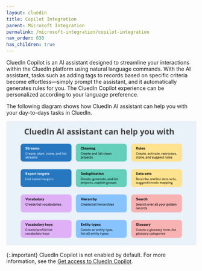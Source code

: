 ```yaml
---
layout: cluedin
title: Copilot Integration
parent: Microsoft Integration
permalink: /microsoft-integration/copilot-integration
nav_order: 030
has_children: true
---
```


CluedIn Copilot is an AI assistant designed to streamline your interactions within the CluedIn platform using natural language commands. With the AI assistant, tasks such as adding tags to records based on specific criteria become effortless—simply prompt the assistant, and it automatically generates rules for you. The CluedIn Copilot experience can be personalized according to your language preference.

The following diagram shows how CluedIn AI assistant can help you with your day-to-days tasks in CluedIn.

![copilot-diagram.png](../../assets/images/microsoft-integration/copilot/copilot-diagram.png)

{:.important}
CluedIn Copilot is not enabled by default. For more information, see the [Get access to CluedIn Copilot](/microsoft-integration/copilot-integration/get-access-to-copilot).